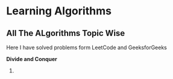 # Learning Algorithms
## All The ALgorithms Topic Wise
Here I have solved problems form LeetCode and GeeksforGeeks

**Divide and Conquer**

1. 
